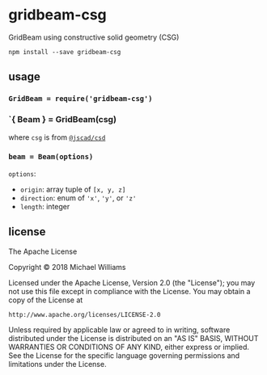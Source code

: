 # gridbeam-csg

GridBeam using constructive solid geometry (CSG)

```shell
npm install --save gridbeam-csg
```

## usage

### `GridBeam = require('gridbeam-csg')`

### `{ Beam } = GridBeam(csg)

where `csg` is from [`@jscad/csd`](https://github.com/jscad/csg.js#readme)

### `beam = Beam(options)`

`options`:

- `origin`: array tuple of `[x, y, z]`
- `direction`: enum of `'x'`, `'y'`, or `'z'`
- `length`: integer

## license

The Apache License

Copyright &copy; 2018 Michael Williams

Licensed under the Apache License, Version 2.0 (the "License");
you may not use this file except in compliance with the License.
You may obtain a copy of the License at

    http://www.apache.org/licenses/LICENSE-2.0

Unless required by applicable law or agreed to in writing, software
distributed under the License is distributed on an "AS IS" BASIS,
WITHOUT WARRANTIES OR CONDITIONS OF ANY KIND, either express or implied.
See the License for the specific language governing permissions and
limitations under the License.
